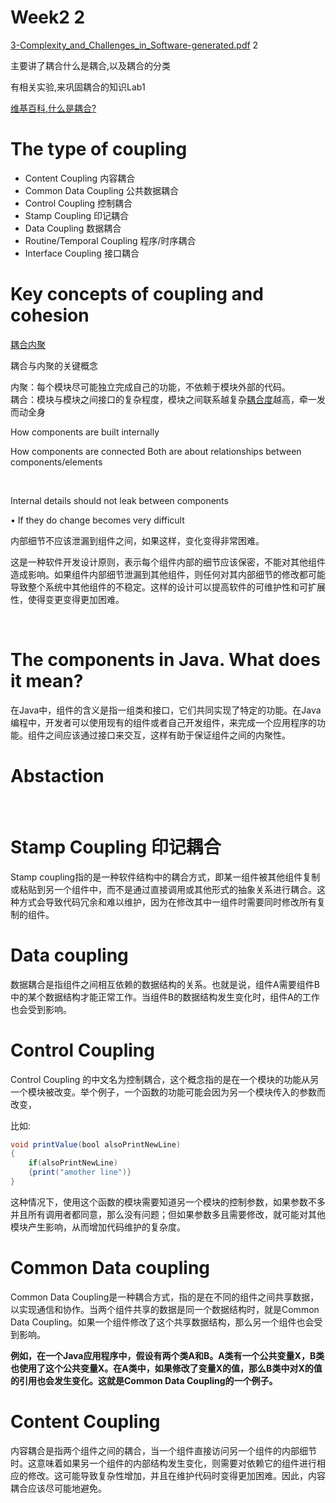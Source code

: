 
# Week2 2

[3-Complexity_and_Challenges_in_Software-generated.pdf](assets/3-Complexity_and_Challenges_in_Software-generated-20230201090912-sct7st5.pdf) 2

主要讲了耦合什么是耦合,以及耦合的分类

有相关实验,来巩固耦合的知识Lab1

[维基百科,什么是耦合?](https://zh.wikipedia.org/wiki/%E8%80%A6%E5%90%88%E6%80%A7_(%E8%A8%88%E7%AE%97%E6%A9%9F%E7%A7%91%E5%AD%B8))

# The type of coupling

* Content Coupling 内容耦合
* Common Data Coupling  公共数据耦合
* Control Coupling 控制耦合
* Stamp Coupling 印记耦合
*  Data Coupling 数据耦合
*  Routine/Temporal Coupling 程序/时序耦合
* Interface Coupling 接口耦合

# Key concepts of coupling and cohesion

[耦合内聚](https://blog.csdn.net/kingscoming/article/details/78836229)

耦合与内聚的关键概念

内聚：每个模块尽可能独立完成自己的功能，不依赖于模块外部的代码。  
耦合：模块与模块之间接口的复杂程度，模块之间联系越复杂[耦合度](https://so.csdn.net/so/search?q=%E8%80%A6%E5%90%88%E5%BA%A6&spm=1001.2101.3001.7020)越高，牵一发而动全身

How components are built internally

How components are connected Both are about relationships between components/elements

‍

Internal details should not leak between components

 • If they do change becomes very difficult

内部细节不应该泄漏到组件之间，如果这样，变化变得非常困难。

这是一种软件开发设计原则，表示每个组件内部的细节应该保密，不能对其他组件造成影响。如果组件内部细节泄漏到其他组件，则任何对其内部细节的修改都可能导致整个系统中其他组件的不稳定。这样的设计可以提高软件的可维护性和可扩展性，使得变更变得更加困难。

‍

# The components in Java. What does it mean?

在Java中，组件的含义是指一组类和接口，它们共同实现了特定的功能。在Java编程中，开发者可以使用现有的组件或者自己开发组件，来完成一个应用程序的功能。组件之间应该通过接口来交互，这样有助于保证组件之间的内聚性。

# Abstaction

‍

# Stamp Coupling 印记耦合

Stamp coupling指的是一种软件结构中的耦合方式，即某一组件被其他组件复制或粘贴到另一个组件中，而不是通过直接调用或其他形式的抽象关系进行耦合。这种方式会导致代码冗余和难以维护，因为在修改其中一组件时需要同时修改所有复制的组件。

# Data coupling

数据耦合是指组件之间相互依赖的数据结构的关系。也就是说，组件A需要组件B中的某个数据结构才能正常工作。当组件B的数据结构发生变化时，组件A的工作也会受到影响。

# Control Coupling

Control Coupling 的中文名为控制耦合，这个概念指的是在一个模块的功能从另一个模块被改变。举个例子，一个函数的功能可能会因为另一个模块传入的参数而改变，

比如:

```java
void printValue(bool alsoPrintNewLine) 
{ 
	if(alsoPrintNewLine)
	{print("amother line")}
}
```

这种情况下，使用这个函数的模块需要知道另一个模块的控制参数，如果参数不多并且所有调用者都同意，那么没有问题；但如果参数多且需要修改，就可能对其他模块产生影响，从而增加代码维护的复杂度。

# Common Data coupling

Common Data Coupling是一种耦合方式，指的是在不同的组件之间共享数据，以实现通信和协作。当两个组件共享的数据是同一个数据结构时，就是Common Data Coupling。如果一个组件修改了这个共享数据结构，那么另一个组件也会受到影响。

**例如，在一个Java应用程序中，假设有两个类A和B。A类有一个公共变量X，B类也使用了这个公共变量X。在A类中，如果修改了变量X的值，那么B类中对X的值的引用也会发生变化。这就是Common Data Coupling的一个例子。**

# Content Coupling

内容耦合是指两个组件之间的耦合，当一个组件直接访问另一个组件的内部细节时。这意味着如果另一个组件的内部结构发生变化，则需要对依赖它的组件进行相应的修改。这可能导致复杂性增加，并且在维护代码时变得更加困难。因此，内容耦合应该尽可能地避免。

‍
